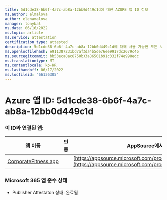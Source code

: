 ```yaml
---
title: 5d1cde38-6b6f-4a7c-ab8a-12bb0d449c1d에 대한 AZURE 앱 ID 정보
ms.author: elmalova
author: elenamalova
manager: tonybal
ms.date: 06/16/2022
ms.topic: article
ms.service: attestation
certification_type: attested
description: 5d1cde38-6b6f-4a7c-ab8a-12bb0d449c1d에 대해 사용 가능한 모든 보안 및 규정 준수 정보입니다.
ms.openlocfilehash: e911387231bd7af2da4b5de76ee9917dc2679c46
ms.sourcegitcommit: bb53eca8ac8750b33a86501b91c332f74e998edc
ms.translationtype: MT
ms.contentlocale: ko-KR
ms.lasthandoff: 06/17/2022
ms.locfileid: "66136305"
---
```

# <a name="azure-app-id-5d1cde38-6b6f-4a7c-ab8a-12bb0d449c1d"></a>Azure 앱 ID: 5d1cde38-6b6f-4a7c-ab8a-12bb0d449c1d


### <a name="apps-associated-with-this-id"></a>이 ID와 연결된 앱:
| **앱 이름** | **인증** | **AppSource에서 보기** |
|--------------|---------------|-----------------------|
| [CorporateFitness.app](../forward/WA200004093.md) |  | [https://appsource.microsoft.com/product/office/WA200004093](https://appsource.microsoft.com/product/office/WA200004093) |

### <a name="microsoft-365-app-compliance-status"></a>Microsoft 365 앱 준수 상태
- Publisher Attestaton 상태: 완료됨
